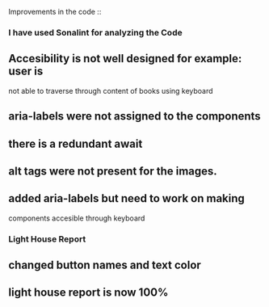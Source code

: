 Improvements in the code ::
### I have used Sonalint for analyzing the Code
## Accesibility is not well designed for example: user is
   not able to traverse through content of books using keyboard
## aria-labels were not assigned to the components
## there is a redundant await
## alt tags were not present for the images.
## added aria-labels but need to work on making 
  components accesible through keyboard

### Light House Report 
## changed button names and text color
## light house report is now 100%